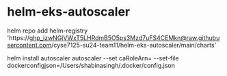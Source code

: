 # helm-eks-autoscaler


helm repo add helm-registry 'https://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@raw.githubusercontent.com/cyse7125-su24-team11/helm-eks-autoscaler/main/charts'



helm install autoscaler autoscaler --set caRoleArn=<caRoleArn> --set-file dockerconfigjson=/Users/shabinasingh/.docker/config.json
